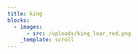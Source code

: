 ```yaml
---
title: king
blocks:
  - images:
      - src: /uploads/king_lear_red.png
    _template: scroll
---
```


